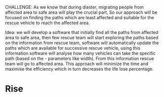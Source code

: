CHALLENGE:
	As we know that during diaster, migrating people from affected area 
	to safe area will play the crucial part, So our approach will be focused 
	on finding the paths which are least affected and suitable for the rescue
	vehicle to reach the affected area.

Idea:
	we will develop a software that initially find all the paths from 
	affected area to safe area, then  few rescue team will start 
	exploring the paths based on the information from rescue team,
	software will automatically update the paths which are available
	for successive rescue vehicle, using this information  software will
 	analyse how many vehicles can take the specific path (based on the -
 	parameters like width). From this information  rescue team will go to 
	affected area. This approach will minimize the time and maximise the
	efficiency which in turn decreases the life lose percentage.
  
  
# Rise
